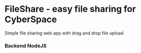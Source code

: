 # FileShare - easy file sharing for CyberSpace
Simple file sharing web app with drag and drop file upload

### Backend NodeJS
